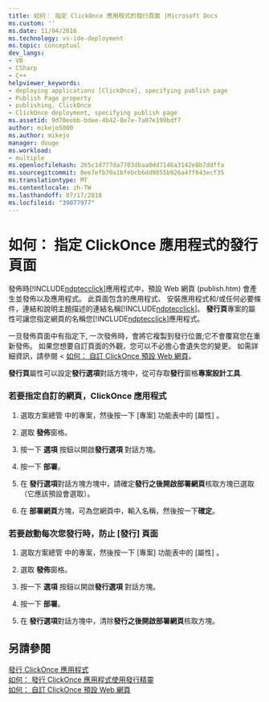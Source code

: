 ```yaml
---
title: 如何： 指定 ClickOnce 應用程式的發行頁面 |Microsoft Docs
ms.custom: ''
ms.date: 11/04/2016
ms.technology: vs-ide-deployment
ms.topic: conceptual
dev_langs:
- VB
- CSharp
- C++
helpviewer_keywords:
- deploying applications [ClickOnce], specifying publish page
- Publish Page property
- publishing, ClickOnce
- ClickOnce deployment, specifying publish page
ms.assetid: 9d70eebb-bdee-4b42-8e7e-7a07e199bdf7
author: mikejo5000
ms.author: mikejo
manager: douge
ms.workload:
- multiple
ms.openlocfilehash: 265c1d777da7703dbaa0dd7146a3142e8b7ddffa
ms.sourcegitcommit: 8ee7efb70a1bfebcb6dd9855b926a4ff043ecf35
ms.translationtype: MT
ms.contentlocale: zh-TW
ms.lasthandoff: 07/17/2018
ms.locfileid: "39077977"
---
```

# <a name="how-to-specify-a-publish-page-for-a-clickonce-application"></a>如何： 指定 ClickOnce 應用程式的發行頁面
發佈時[!INCLUDE[ndptecclick](../deployment/includes/ndptecclick_md.md)]應用程式中，預設 Web 網頁 (publish.htm) 會產生並發佈以及應用程式。 此頁面包含的應用程式、 安裝應用程式和/或任何必要條件，連結和說明主題描述的連結名稱[!INCLUDE[ndptecclick](../deployment/includes/ndptecclick_md.md)]。 **發行頁**專案的屬性可讓您指定網頁的名稱您[!INCLUDE[ndptecclick](../deployment/includes/ndptecclick_md.md)]應用程式。  
  
 一旦發佈頁面中有指定下, 一次發佈時，會將它複製到發行位置;它不會覆寫您在重新發佈。 如果您想要自訂頁面的外觀，您可以不必擔心會遺失您的變更。 如需詳細資訊，請參閱 <<c0> [ 如何： 自訂 ClickOnce 預設 Web 網頁](../deployment/how-to-customize-the-default-web-page-for-a-clickonce-application.md)。  
  
 **發行頁**屬性可以設定**發行選項**對話方塊中，從可存取**發行**窗格**專案設計工具**.  
  
### <a name="to-specify-a-custom-web-page-for-a-clickonce-application"></a>若要指定自訂的網頁，ClickOnce 應用程式  
  
1.  選取方案總管 中的專案，然後按一下 [專案]  功能表中的 [屬性] 。  
  
2.  選取 **發佈**窗格。  
  
3.  按一下 **選項** 按鈕以開啟**發行選項** 對話方塊。  
  
4.  按一下 **部署**。  
  
5.  在 **發行選項**對話方塊方塊中，請確定**發行之後開啟部署網頁**核取方塊已選取 （它應該預設會選取）。  
  
6.  在 **部署網頁**方塊，可為您網頁中，輸入名稱，然後按一下**確定**。  
  
### <a name="to-prevent-the-publish-page-from-launching-each-time-you-publish"></a>若要啟動每次您發行時，防止 [發行] 頁面  
  
1.  選取方案總管 中的專案，然後按一下 [專案]  功能表中的 [屬性] 。  
  
2.  選取 **發佈**窗格。  
  
3.  按一下 **選項** 按鈕以開啟**發行選項** 對話方塊。  
  
4.  按一下 **部署**。  
  
5.  在 **發行選項**對話方塊中，清除**發行之後開啟部署網頁**核取方塊。  
  
## <a name="see-also"></a>另請參閱  
 [發行 ClickOnce 應用程式](../deployment/publishing-clickonce-applications.md)   
 [如何： 發行 ClickOnce 應用程式使用發行精靈](../deployment/how-to-publish-a-clickonce-application-using-the-publish-wizard.md)   
 [如何： 自訂 ClickOnce 預設 Web 網頁](../deployment/how-to-customize-the-default-web-page-for-a-clickonce-application.md)